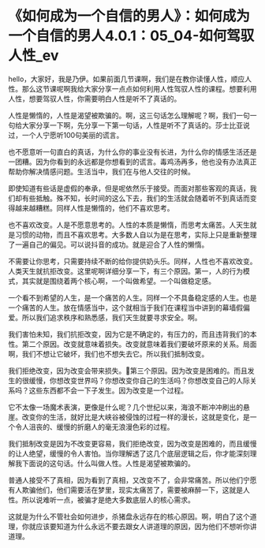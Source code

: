 # 《如何成为一个自信的男人》：如何成为一个自信的男人4.0.1：05_04-如何驾驭人性_ev

hello，大家好，我是乃伊。如果前面几节课啊，我们是在教你读懂人性，顺应人性。那么这节课呢啊我给大家分享一点点如何利用人性驾驭人性的课程。想要利用人性，想要驾驭人性，你需要明白人性是听不了真话的。

人性是懒惰的，人性是渴望被欺骗的。啊，这三句话怎么理解呢？啊，我们一句一句给大家分享一下啊，先分享一下第一句话，人性是听不了真话的。莎士比亚说过，一个人宁愿听100句美丽的谎言。

也不愿意听一句直白的真话，为什么你的事业没有长进，为什么你的情感生活还是一团糟。因为你看到的永远都是你想看到的谎言。毒鸡汤再多，他也没有办法真正帮助你解决情感问题。生活当中，我们在与他人交往的时候。

即使知道有些话是虚假的奉承，但是呢依然乐于接受。而面对那些客观的真话，我们却有些抵触。殊不知，长时间的这么下去，我们的生活就会随着听不到真话而变得越来越糟糕。同样人性是懒惰的，他们不喜欢思考。

也不喜欢改变。人是不愿意思考的。人性的本质是懒惰，而思考太痛苦。人天生就是习惯的动物，而且不喜欢思考。大多数人自以为是在思考，实际上只是重新整理了一遍自己的偏见。可以说抖音的成功。就是迎合了人性的懒惰。

不需要让你思考，只需要持续不断的给你提供奶头乐。同样，人性也不喜欢改变。人类天生就抗拒改变。这里呢啊详细分享一下，有三个原因。第一，人的行为模式，其实就是围绕着两个核心啊，一个叫做希望。一个叫做稳定感。

一个看不到希望的人生，是一个痛苦的人生。同样一个不具备稳定感的人生。也是一个痛苦的人生。放在情感当中，这个就相当于我们在课程当中讲到的幕墙假偏爱。所以我们追求秩序和熟悉感，我们天生就要寻求安全。啊。

我们害怕未知，我们抗拒改变，因为它是不确定的，有压力的，而且违背我们的本性。第二个原因。改变就意味着损失。改变就意味着我们要破坏原来的关系。局面啊，我们不想让它破坏，我们也不想失去它。所以我们抵制改变。

我们拒绝改变，因为改变会带来损失。🤧第三个原因。因为改变是困难的。而且发生的很缓慢，你想改变世界吗？你想改变你自己的生活吗？你想改变自己的人际关系吗？这些东西都不会一下子发生。因为改变是一个过程。

它不太像一场魔术表演，更像是什么呢？几个世纪以来，海浪不断冲冲刷出的悬崖。改变你的生活，就好比是大峡谷被侵蚀的过程一样的漫长，这就是变化，是一个令人沮丧的、缓慢的折磨人的毫无浪漫色彩的过程。

我们抵制改变是因为不改变更容易，我们拒绝改变，因为改变是困难的，而且缓慢的让人绝望，缓慢的令人害怕。当你理解透了这几个底层逻辑之后，你才能深刻理解我下面说的这句话。什么叫做人性。人性是渴望被欺骗的。

普通人接受不了真相，因为看到了真相，又改变不了，会非常痛苦。所以他们宁愿有人欺骗他们，他们需要活在梦里，现实太痛苦了，需要被麻醉一下，这就是人性。所以说难听一点，被骗才是绝大多数底层人的核心需求。

这就是为什么不管社会如何进步，杀猪盘永远存在的核心原因。啊，明白了这个道理，你就应该要知道为什么永远不要去跟女人讲道理的原因，因为他们不想听你讲道理。

